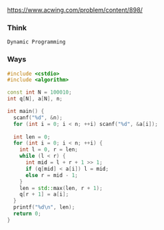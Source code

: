 https://www.acwing.com/problem/content/898/

### Think
```
Dynamic Programming
```

### Ways
```C++
#include <cstdio>
#include <algorithm>

const int N = 100010;
int q[N], a[N], n;

int main() {
  scanf("%d", &n);
  for (int i = 0; i < n; ++i) scanf("%d", &a[i]);
  
  int len = 0;
  for (int i = 0; i < n; ++i) {
    int l = 0, r = len;
    while (l < r) {
      int mid = l + r + 1 >> 1;
      if (q[mid] < a[i]) l = mid;
      else r = mid - 1;
    }
    len = std::max(len, r + 1);
    q[r + 1] = a[i];
  }
  printf("%d\n", len);
  return 0;
}
```

